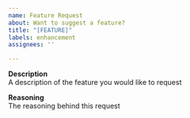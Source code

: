 ```yaml
---
name: Feature Request
about: Want to suggest a feature?
title: "[FEATURE]"
labels: enhancement
assignees: ''

---
```


**Description**  
A description of the feature you would like to request

**Reasoning**  
The reasoning behind this request

